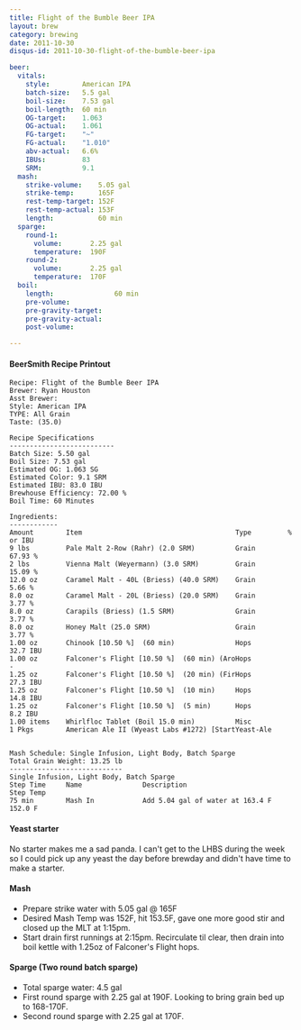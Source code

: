 ```yaml
---
title: Flight of the Bumble Beer IPA
layout: brew
category: brewing
date: 2011-10-30
disqus-id: 2011-10-30-flight-of-the-bumble-beer-ipa

beer:
  vitals:
    style:        American IPA
    batch-size:   5.5 gal
    boil-size:    7.53 gal
    boil-length:  60 min
    OG-target:    1.063
    OG-actual:    1.061
    FG-target:    "~"
    FG-actual:    "1.010"
    abv-actual:   6.6%
    IBUs:         83
    SRM:          9.1
  mash:
    strike-volume:    5.05 gal
    strike-temp:      165F
    rest-temp-target: 152F
    rest-temp-actual: 153F
    length:           60 min
  sparge:
    round-1:
      volume:       2.25 gal
      temperature:  190F
    round-2:
      volume:       2.25 gal
      temperature:  170F
  boil:
    length:               60 min
    pre-volume:
    pre-gravity-target:
    pre-gravity-actual:
    post-volume:

---
```


#### BeerSmith Recipe Printout
    Recipe: Flight of the Bumble Beer IPA
    Brewer: Ryan Houston
    Asst Brewer: 
    Style: American IPA
    TYPE: All Grain
    Taste: (35.0) 
    
    Recipe Specifications
    --------------------------
    Batch Size: 5.50 gal      
    Boil Size: 7.53 gal
    Estimated OG: 1.063 SG
    Estimated Color: 9.1 SRM
    Estimated IBU: 83.0 IBU
    Brewhouse Efficiency: 72.00 %
    Boil Time: 60 Minutes
    
    Ingredients:
    ------------
    Amount        Item                                      Type         % or IBU      
    9 lbs         Pale Malt 2-Row (Rahr) (2.0 SRM)          Grain        67.93 %       
    2 lbs         Vienna Malt (Weyermann) (3.0 SRM)         Grain        15.09 %       
    12.0 oz       Caramel Malt - 40L (Briess) (40.0 SRM)    Grain        5.66 %        
    8.0 oz        Caramel Malt - 20L (Briess) (20.0 SRM)    Grain        3.77 %        
    8.0 oz        Carapils (Briess) (1.5 SRM)               Grain        3.77 %        
    8.0 oz        Honey Malt (25.0 SRM)                     Grain        3.77 %        
    1.00 oz       Chinook [10.50 %]  (60 min)               Hops         32.7 IBU      
    1.00 oz       Falconer's Flight [10.50 %]  (60 min) (AroHops          -            
    1.25 oz       Falconer's Flight [10.50 %]  (20 min) (FirHops         27.3 IBU      
    1.25 oz       Falconer's Flight [10.50 %]  (10 min)     Hops         14.8 IBU      
    1.25 oz       Falconer's Flight [10.50 %]  (5 min)      Hops         8.2 IBU       
    1.00 items    Whirlfloc Tablet (Boil 15.0 min)          Misc                       
    1 Pkgs        American Ale II (Wyeast Labs #1272) [StartYeast-Ale                  
    
    
    Mash Schedule: Single Infusion, Light Body, Batch Sparge
    Total Grain Weight: 13.25 lb
    ----------------------------
    Single Infusion, Light Body, Batch Sparge
    Step Time     Name               Description                         Step Temp     
    75 min        Mash In            Add 5.04 gal of water at 163.4 F    152.0 F       


#### Yeast starter
No starter makes me a sad panda. I can't get to the LHBS during the week so I could pick up any yeast the day before brewday and didn't have time to make a starter.

#### Mash
- Prepare strike water with 5.05 gal @ 165F
- Desired Mash Temp was 152F, hit 153.5F, gave one more good stir and closed up the MLT at 1:15pm.
- Start drain first runnings at 2:15pm. Recirculate til clear, then drain into boil kettle with 1.25oz of Falconer's Flight hops.

#### Sparge (Two round batch sparge)
- Total sparge water: 4.5 gal
- First round sparge with 2.25 gal at 190F. Looking to bring grain bed up to 168-170F.
- Second round sparge with 2.25 gal at 170F.

